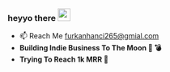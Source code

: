### heyyo there <img src="https://media.giphy.com/media/hvRJCLFzcasrR4ia7z/giphy.gif" width="25px" >


- 📫 Reach Me furkanhanci265@gmial.com
- **Building Indie Business To The Moon 🚀 💣**
- **Trying To Reach 1k MRR 🤑**

<!---
FurkanHanciSecond/FurkanHanciSecond is a ✨ special ✨ repository because its `README.md` (this file) appears on your GitHub profile.
You can click the Preview link to take a look at your changes.

// THIS ACCOUNT OWNER IS @FURKANUS 
--->
